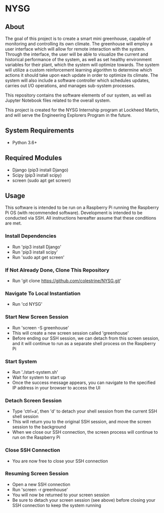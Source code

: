 # NYSG

## About
The goal of this project is to create a smart mini greenhouse, capable of monitoring and controlling its own climate. The greenhouse will employ a user interface which will allow for remote interaction with the system. Through the interface, the user will be able to visualize the current and historical performance of the system, as well as set healthy environment variables for their plant, which the system will optimize towards. The system will utilize a custom reinforcement learning algorithm to determine which actions it should take upon each update in order to optimize its climate. The system will also include a software controller which schedules updates, carries out I/O operations, and manages sub-system processes.

This repository contains the software elements of our system, as well as Jupyter Notebook files related to the overall system.

This project is created for the NYSG Internship program at Lockheed Martin, and will serve the Engineering Explorers Program in the future.

## System Requirements
- Python 3.6+

## Required Modules
- Django (pip3 install Django)
- Scipy (pip3 install scipy)
- screen (sudo apt get screen)

## Usage
This software is intended to be run on a Raspberry Pi running the Raspberry Pi OS (with recommended software). Development is intended to be conducted via SSH. All instructions hereafter assume that these conditions are met.

### Install Dependencies
- Run 'pip3 install Django'
- Run 'pip3 install scipy'
- Run 'sudo apt get screen'

### If Not Already Done, Clone This Repository
- Run 'git clone https://github.com/colestrine/NYSG.git'

### Navigate To Local Instantiation
- Run 'cd NYSG'

### Start New Screen Session
- Run 'screen -S greenhouse'
- This will create a new screen session called 'greenhouse'
- Before ending our SSH session, we can detach from this screen session, and it will continue to run as a separate shell process on the Raspberry Pi

### Start System
- Run './start-system.sh'
- Wait for system to start up
- Once the success message appears, you can navigate to the specified IP address in your browser to access the UI

### Detach Screen Session
- Type 'ctrl+a', then 'd' to detach your shell session from the current SSH shell session
- This will return you to the original SSH session, and move the screen session to the background
- When we close our SSH connection, the screen process will continue to run on the Raspberry Pi

### Close SSH Connection
- You are now free to close your SSH connection

### Resuming Screen Session
- Open a new SSH connection
- Run 'screen -r greenhouse'
- You will now be returned to your screen session
- Be sure to detach your screen session (see above) before closing your SSH connection to keep the system running